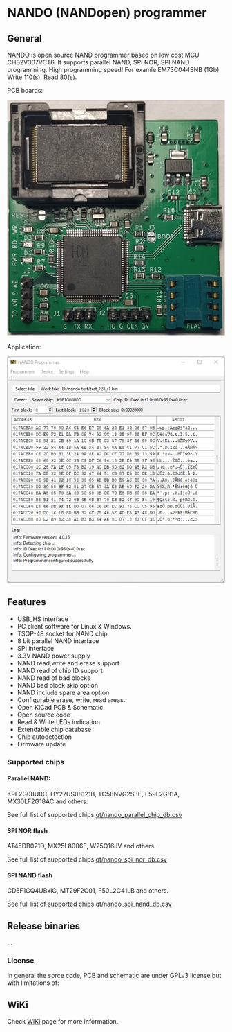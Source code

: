 # NANDO (NANDopen) programmer

## General
NANDO is open source NAND programmer based on low cost MCU CH32V307VCT6. It supports parallel NAND, SPI NOR, SPI NAND programming.
High programming speed! For examle EM73C044SNB (1Gb) Write 110(s), Read 80(s).

PCB boards:

<img src="img/board.jpg">

Application:

<img src="img/host_app.jpg">

## Features
- USB_HS interface
- PC client software for Linux & Windows.
- TSOP-48 socket for NAND chip
- 8 bit parallel NAND interface
- SPI interface
- 3.3V NAND power supply
- NAND read,write and erase support
- NAND read of chip ID support
- NAND read of bad blocks
- NAND bad block skip option
- NAND include spare area option
- Configurable erase, write, read areas.
- Open KiCad PCB & Schematic
- Open source code
- Read & Write LEDs indication
- Extendable chip database
- Chip autodetection
- Firmware update

### Supported chips
#### Parallel NAND:
K9F2G08U0C, HY27US08121B, TC58NVG2S3E, F59L2G81A, MX30LF2G18AC and others.

See full list of supported chips [qt/nando_parallel_chip_db.csv](qt/nando_parallel_chip_db.csv)

#### SPI NOR flash
AT45DB021D, MX25L8006E, W25Q16JV and others.

See full list of supported chips [qt/nando_spi_nor_db.csv](qt/nando_spi_nor_db.csv)

#### SPI NAND flash
GD5F1GQ4UBxIG, MT29F2G01, F50L2G41LB and others.

See full list of supported chips [qt/nando_spi_nand_db.csv](qt/nando_spi_nand_db.csv)

## Release binaries
...

### License
In general the sorce code, PCB and schematic are under GPLv3 license but with limitations of:

## WiKi
Check [WiKi](https://github.com/bbogush/nand_programmer/wiki) page for more information.
